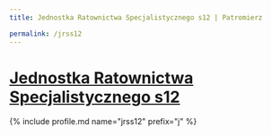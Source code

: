 ```yaml
---
title: Jednostka Ratownictwa Specjalistycznego s12 | Patromierz

permalink: /jrss12
---
```


# [Jednostka Ratownictwa Specjalistycznego s12](https://patronite.pl/jrss12)

{% include profile.md name="jrss12" prefix="j" %}
